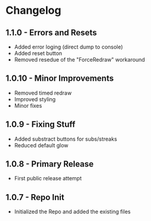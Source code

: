 # Changelog

## 1.1.0 - Errors and Resets

* Added error loging (direct dump to console)
* Added reset button
* Removed resedue of the "ForceRedraw" workaround

## 1.0.10 - Minor Improvements

* Removed timed redraw
* Improved styling
* Minor fixes

## 1.0.9 - Fixing Stuff

* Added substract buttons for subs/streaks
* Reduced default glow

## 1.0.8 - Primary Release

* First public release attempt

## 1.0.7 - Repo Init

* Initialized the Repo and added the existing files
